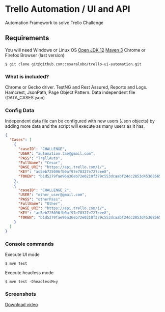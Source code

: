 # Trello Automation / UI and API  
Automation Framework to solve Trello Challenge

## Requirements
  
You will need Windows or Linux OS
[Open JDK 12](https://jdk.java.net/12/)
[Maven 3](https://maven.apache.org/download.cgi) 
Chrome or Firefox Browser (last version)

```  
$ git clone git@github.com:cesaralobo/trello-ui-automation.git 
```  
### What is included?

Chrome or Gecko driver.
TestNG and Rest Assured, Reports and Logs.
Hamcrest, JsonPath, Page Object Pattern.
Data independent file (DATA_CASES.json)

### Config Data
Independent data file can be configured with new users (Json objects) by adding more data and the script will execute as many users as it has.
``` json
{
  "Cases": [
    {
      "caseID": "CHALLENGE",
      "USER": "automation.tae@gmail.com",
      "PASS": "TrellAuto",
      "FullName": "Cesar",
      "BASE_URI": "https://api.trello.com/1/",
      "KEY": "ac5eb725096fb0af97e78327e727cee8",
      "TOKEN": "b1d5279fae96a36eb72e0210f379c553dcaabf24dc2853d45368565de35afb54"
    },
    {
      "caseID": "CHALLENGE_2",
      "USER": "other_user@gmail.com",
      "PASS": "otherPass",
      "FullName": "Other",
      "BASE_URI": "https://api.trello.com/1/",
      "KEY": "ac5eb725096fb0af97e78327e727cee8",
      "TOKEN": "b1d5279fae96a36eb72e0210f379c553dcaabf24dc2853d45368565de35afb54"
    }
  ]
}
```  
### Console commands
Execute UI mode
```  
$ mvn test  
```  
  Execute headless mode
```  
$ mvn test -DheadlessM=y
```
### Screenshots
[Download video](https://github.com/cesaralobo/trello-ui-automation/blob/master/CHALHOUB_CASE.mp4)



